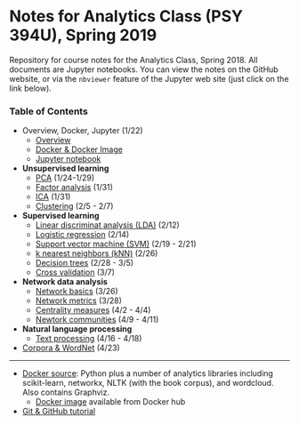 # Notes for Analytics Class (PSY 394U), Spring 2019

Repository for course notes for the Analytics Class, Spring 2018. All documents are Jupyter notebooks. You can view the notes on the GitHub website, or via the `nbviewer` feature of the Jupyter web site (just click on the link below).


### Table of Contents
* Overview, Docker, Jupyter (1/22)
  * [Overview](https://nbviewer.jupyter.org/github/sathayas/JupyterAnalyticsSpring2019/blob/master/Intro.ipynb)
  * [Docker & Docker Image](https://nbviewer.jupyter.org/github/sathayas/JupyterAnalyticsSpring2019/blob/master/Docker.ipynb)
  * [Jupyter notebook](https://nbviewer.jupyter.org/github/sathayas/JupyterAnalyticsSpring2019/blob/master/Jupyter.ipynb)
* **Unsupervised learning**
  * [PCA](https://nbviewer.jupyter.org/github/sathayas/JupyterAnalyticsSpring2019/blob/master/PCA.ipynb) (1/24-1/29)
  * [Factor analysis](https://nbviewer.jupyter.org/github/sathayas/JupyterAnalyticsSpring2019/blob/master/FactorAnalysis.ipynb) (1/31)
  * [ICA](https://nbviewer.jupyter.org/github/sathayas/JupyterAnalyticsSpring2019/blob/master/ICA.ipynb) (1/31)
  * [Clustering](https://nbviewer.jupyter.org/github/sathayas/JupyterAnalyticsSpring2019/blob/master/Clustering.ipynb) (2/5 - 2/7)
* **Supervised learning**
  * [Linear discriminat analysis (LDA)](https://nbviewer.jupyter.org/github/sathayas/JupyterAnalyticsSpring2019/blob/master/LinDisc.ipynb) (2/12)
  * [Logistic regression](https://nbviewer.jupyter.org/github/sathayas/JupyterAnalyticsSpring2019/blob/master/Logistic.ipynb) (2/14)
  * [Support vector machine (SVM)](https://nbviewer.jupyter.org/github/sathayas/JupyterAnalyticsSpring2019/blob/master/SVM.ipynb) (2/19 - 2/21)
  * [k nearest neighbors (kNN)](https://nbviewer.jupyter.org/github/sathayas/JupyterAnalyticsSpring2019/blob/master/NearestNeighbor.ipynb) (2/26)
  * [Decision trees](https://nbviewer.jupyter.org/github/sathayas/JupyterAnalyticsSpring2019/blob/master/DecisionTree.ipynb) (2/28 - 3/5)
  * [Cross validation](https://nbviewer.jupyter.org/github/sathayas/JupyterAnalyticsSpring2019/blob/master/CrossValidation.ipynb) (3/7)
* **Network data analysis**
  * [Network basics](https://nbviewer.jupyter.org/github/sathayas/JupyterAnalyticsSpring2019/blob/master/NetworkBasics.ipynb) (3/26)
  * [Network metrics](https://nbviewer.jupyter.org/github/sathayas/JupyterAnalyticsSpring2019/blob/master/NetworkStats.ipynb) (3/28)
  * [Centrality measures](https://nbviewer.jupyter.org/github/sathayas/JupyterAnalyticsSpring2019/blob/master/NetworkCentral.ipynb) (4/2 - 4/4)
  * [Newtork communities](https://nbviewer.jupyter.org/github/sathayas/JupyterAnalyticsSpring2019/blob/master/NetworkCommunity.ipynb) (4/9 - 4/11)
* **Natural language processing**
  * [Text processing](https://nbviewer.jupyter.org/github/sathayas/JupyterAnalyticsSpring2019/blob/master/TextProcessing.ipynb) (4/16 - 4/18)
 * [Corpora & WordNet](https://nbviewer.jupyter.org/github/sathayas/JupyterAnalyticsSpring2019/blob/master/Corpora.ipynb) (4/23)


***
 
* [Docker source](https://github.com/sathayas/DockerSourceLibrary/edit/master/Analytics): Python plus a number of analytics libraries including scikit-learn, networkx, NLTK (with the book corpus), and wordcloud. Also contains Graphviz.
   * [Docker image](https://cloud.docker.com/u/sathayas/repository/docker/sathayas/python-analytics-bundle) available from Docker hub
* [Git & GitHub tutorial](https://nbviewer.jupyter.org/github/sathayas/JupyterPythonFall2018/blob/master/Git.ipynb)
